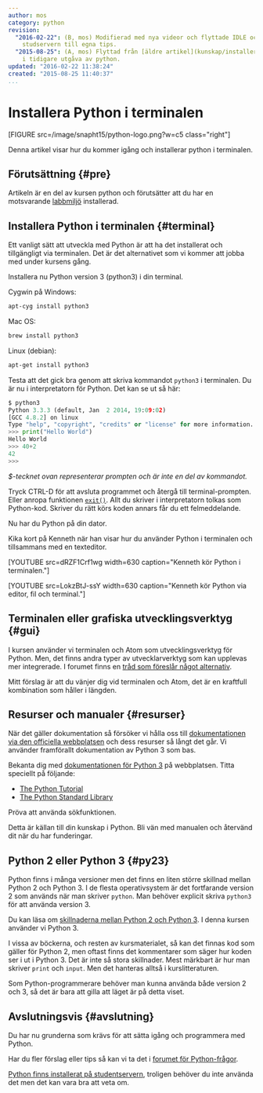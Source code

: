 ```yaml
---
author: mos
category: python
revision:
  "2016-02-22": (B, mos) Modifierad med nya videor och flyttade IDLE och python på
    studservern till egna tips.
  "2015-08-25": (A, mos) Flyttad från [äldre artikel](kunskap/installera-en-labbmiljo-till-python)
    i tidigare utgåva av python.
updated: "2016-02-22 11:38:24"
created: "2015-08-25 11:40:37"
...
```

Installera Python i terminalen
==================================

[FIGURE src=/image/snapht15/python-logo.png?w=c5 class="right"]

Denna artikel visar hur du kommer igång och installerar python i terminalen.

<!--more-->



Förutsättning {#pre}
-------------------------------

Artikeln är en del av kursen python och förutsätter att du har en motsvarande [labbmiljö](python/labbmiljo) installerad.



Installera Python i terminalen {#terminal}
-------------------------------

Ett vanligt sätt att utveckla med Python är att ha det installerat och tillgängligt via terminalen. Det är det alternativet som vi kommer att jobba med under kursens gång.

Installera nu Python version 3 (python3) i din terminal.

Cygwin på Windows:

```bash
apt-cyg install python3
```

Mac OS:

```bash
brew install python3
```

Linux (debian):

```bash
apt-get install python3
```

Testa att det gick bra genom att skriva kommandot `python3` i terminalen. Du är nu i interpretatorn för Python. Det kan se ut så här:

```python
$ python3                                  
Python 3.3.3 (default, Jan  2 2014, 19:09:02)                            
[GCC 4.8.2] on linux                                                     
Type "help", "copyright", "credits" or "license" for more information.   
>>> print("Hello World")                                                 
Hello World                                                              
>>> 40+2
42
>>>                                                                   
```

*$-tecknet ovan representerar prompten och är inte en del av kommandot.*

Tryck CTRL-D för att avsluta programmet och återgå till terminal-prompten. Eller anropa funktionen [`exit()`](https://docs.python.org/3/library/constants.html?highlight=exit#exit). Allt du skriver i interpretatorn tolkas som Python-kod. Skriver du rätt körs koden annars får du ett felmeddelande.

Nu har du Python på din dator.

Kika kort på Kenneth när han visar hur du använder Python i terminalen och tillsammans med en texteditor.

[YOUTUBE src=dRZF1Crf1wg width=630 caption="Kenneth kör Python i terminalen."]

[YOUTUBE src=LokzBtJ-ssY width=630 caption="Kenneth kör Python via editor, fil och terminal."]



Terminalen eller grafiska utvecklingsverktyg {#gui}
-------------------------------

I kursen använder vi terminalen och Atom som utvecklingsverktyg för Python. Men, det finns andra typer av utvecklarverktyg som kan upplevas mer integrerade. I forumet finns en [tråd som föreslår något alternativ](t/5156).

Mitt förslag är att du vänjer dig vid terminalen och Atom, det är en kraftfull kombination som håller i längden.



Resurser och manualer {#resurser}
-------------------------------

När det gäller dokumentation så försöker vi hålla oss till [dokumentationen via den officiella webbplatsen](https://www.python.org/doc/) och dess resurser så långt det går. Vi använder framförallt dokumentation av Python 3 som bas.

Bekanta dig med [dokumentationen för Python 3](https://docs.python.org/3/) på webbplatsen. Titta speciellt på följande:

* [The Python Tutorial](https://docs.python.org/3/tutorial/index.html)
* [The Python Standard Library](https://docs.python.org/3/library/index.html)

Pröva att använda sökfunktionen.

Detta är källan till din kunskap i Python. Bli vän med manualen och återvänd dit när du har funderingar.



Python 2 eller Python 3 {#py23}
-------------------------------

Python finns i många versioner men det finns en liten större skillnad mellan Python 2 och Python 3. I de flesta operativsystem är det fortfarande version 2 som används när man skriver `python`. Man behöver explicit skriva `python3` för att använda version 3.

Du kan läsa om [skillnaderna mellan Python 2 och Python 3](https://wiki.python.org/moin/Python2orPython3). I denna kursen använder vi Python 3.

I vissa av böckerna, och resten av kursmaterialet, så kan det finnas kod som gäller för Python 2, men oftast finns det kommentarer som säger hur koden ser i ut i Python 3. Det är inte så stora skillnader. Mest märkbart är hur man skriver `print` och `input`. Men det hanteras alltså i kurslitteraturen.

Som Python-programmerare behöver man kunna använda både version 2 och 3, så det är bara att gilla att läget är på detta viset.



Avslutningsvis {#avslutning}
------------------------------

Du har nu grunderna som krävs för att sätta igång och programmera med Python.

Har du fler förslag eller tips så kan vi ta det i [forumet för Python-frågor](forum/viewforum.php?f=44). 

[Python finns installerat på studentservern](coachen/python-finns-pa-studentservern), troligen behöver du inte använda det men det kan vara bra att veta om.
